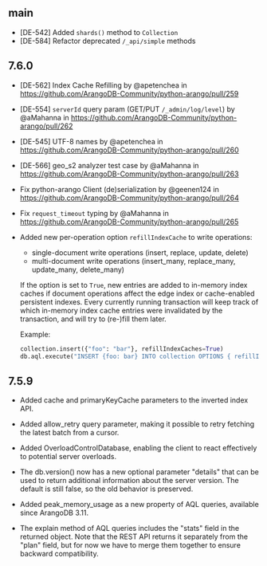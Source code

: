 main
-----

* [DE-542] Added `shards()` method to `Collection`
* [DE-584] Refactor deprecated `/_api/simple` methods

7.6.0
-----

* [DE-562] Index Cache Refilling by @apetenchea in https://github.com/ArangoDB-Community/python-arango/pull/259

* [DE-554] `serverId` query param (GET/PUT `/_admin/log/level`) by @aMahanna in https://github.com/ArangoDB-Community/python-arango/pull/262

* [DE-545] UTF-8 names by @apetenchea in https://github.com/ArangoDB-Community/python-arango/pull/260

* [DE-566] geo_s2 analyzer test case by @aMahanna in https://github.com/ArangoDB-Community/python-arango/pull/263

* Fix python-arango Client (de)serialization by @geenen124 in https://github.com/ArangoDB-Community/python-arango/pull/264

* Fix `request_timeout` typing by @aMahanna in https://github.com/ArangoDB-Community/python-arango/pull/265

* Added new per-operation option `refillIndexCache` to write operations:

  - single-document write operations (insert, replace, update, delete)
  - multi-document write operations (insert_many, replace_many, update_many, delete_many)

  If the option is set to `True`, new entries are added to in-memory index caches if
  document operations affect the edge index or cache-enabled persistent indexes. Every
  currently running transaction will keep track of which in-memory index cache entries
  were invalidated by the transaction, and will try to (re-)fill them later.

  Example:
  ```python
  collection.insert({"foo": "bar"}, refillIndexCaches=True)
  db.aql.execute("INSERT {foo: bar} INTO collection OPTIONS { refillIndexCaches: true }")
  ```

7.5.9
-----

* Added cache and primaryKeyCache parameters to the inverted index API.

* Added allow_retry query parameter, making it possible to retry fetching the latest batch from a cursor.

* Added OverloadControlDatabase, enabling the client to react effectively to potential server overloads.

* The db.version() now has a new optional parameter "details" that can be used to return additional information about
  the server version. The default is still false, so the old behavior is preserved.

* Added peak_memory_usage as a new property of AQL queries, available since ArangoDB 3.11.

* The explain method of AQL queries includes the "stats" field in the returned object. Note that the REST API returns
  it separately from the "plan" field, but for now we have to merge them together to ensure backward compatibility.
